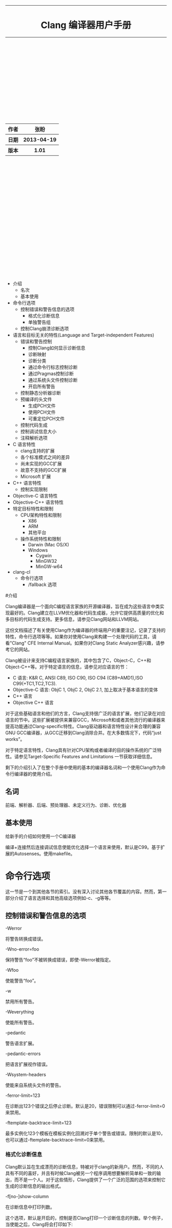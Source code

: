 
<br /><br /><br /><br /><br /><br /><br />
<hr />
<center><h1>Clang 编译器用户手册</h1></center>
<hr />

<br /><br /><br /><br /><br /><br /><br />
<br /><br /><br /><br /><br /><br /><br />


<center><table>
<tr><th>作者</th><th>张盼</th></tr>
<tr><th>日期</th><th>2013-04-19</th></tr>
<tr><th>版本</th><th>1.01</th></tr>
</table></center>
<br /><br /><br /><br /><br /><br /><br />
<br /><br /><br /><br /><br /><br /><br />
<br /><br /><br /><br /><br /><br /><br />

* 介绍
	* 名次
	* 基本使用
* 命令行选项
	* 控制错误和警告信息的选项
		* 格式化诊断信息
		* 单独警告组
	* 控制Clang崩溃诊断选项
* 语言和目标无关的特性(Language and Target-independent Features)
	* 错误和警告控制
		* 控制Clang如何显示诊断信息
		* 诊断映射
		* 诊断分类
		* 通过命令行标志控制诊断
		* 通过Pragmas控制诊断
		* 通过系统头文件控制诊断
		* 开启所有警告
	* 控制静态分析器诊断
	* 预编译的头文件
		* 生成PCH文件
		* 使用PCH文件
		* 可重定位PCH文件
	* 控制代码生成
	* 控制调试信息大小
	* 注释解析选项
* C 语言特性
	* clang支持的扩展
	* 各个标准模式之间的差异
	* 尚未实现的GCC扩展
	* 故意不支持的GCC扩展
	* Microsoft 扩展
* C++ 语言特性
	* 控制实现限制
* Objective-C 语言特性
* Objective-C++ 语言特性
* 特定目标特性和限制
	* CPU架构特性和限制
		* X86
		* ARM
		* 其他平台
	* 操作系统特性和限制
		* Darwin (Mac OS/X)
		* Windows
			* Cygwin
			* MinGW32
			* MinGW-w64
* clang-cl
	* 命令行选项
		* /fallback 选项

#介绍

Clang编译器是一个面向C编程语言家族的开源编译器，旨在成为这些语言中类实现最好的。Clang建立在LLVM优化器和代码生成器，允许它提供高质量的优化和多目标的代码生成支持。更多信息，请参见Clang网站和LLVM网站。

这份文档描述了有关使用Clang作为编译器的终端用户的重要注记，记录了支持的特性，命令行选项等等。如果你对使用Clang来构建一个处理代码的工具，请看"Clang" CFE Internal Manual。如果你对Clang Static Analyzer感兴趣，请参考它的网站。

Clang被设计来支持C编程语言家族的，其中包含了C，Object-C，C++和Object-C++等。对于特定语言的信息，请参见对应语言的节：

* C 语言: K&R C, ANSI C89, ISO C90, ISO C94 (C89+AMD1),ISO 
C99(+TC1,TC2,TC3).
* Objective-C 语言: ObjC 1, ObjC 2, ObjC 2.1, 加上取决于基本语言的变体
* C++ 语言
* Objective C++ 语言

对于这些基础语言和他们的方言，Clang支持很广泛的语言扩展，他们记录在对应语言的节中。这些扩展被提供来兼容GCC，Microsoft和或者其他流行的编译器来提高功能通过Clang-specific特性。Clang驱动器和语言特性设计来合理的兼容GNU GCC编译器，从GCC迁移到Clang消除合并。在大多数情况下，代码“just works”。

对于特定语言特性，Clang具有针对CPU架构或者编译的目的操作系统的广泛特性。请参见Target-Specific Features and Limitations 一节获取详细信息。

剩下的介绍引入了在整个手册中使用的基本的编译器名词和一个使用Clang作为命令行编译器的使用介绍。

## 名词

前端、解析器、后端、预处理器、未定义行为、诊断、优化器

## 基本使用

给新手的介绍如何使用一个C编译器

编译+连接然后连接调试信息使能优化选择一个语言来使用，默认是C99。基于扩展的Autosenses。使用makefile。

# 命令行选项

这一节是一个到其他各节的索引。没有深入讨论其他各节覆盖的内容。然而，第一部分介绍了语言选择和其他高级选项例如-c、-g等等。

## 控制错误和警告信息的选项

-Werror

将警告转换成错误。

-Wno-error=foo

保持警告“foo”不被转换成错误，即使-Werror被指定。

-Wfoo

使能警告“foo”。

-w

禁用所有警告。

-Weverything

使能所有警告。

-pedantic

警告语言扩展。

-pedantic-errors

把语言扩展视作错误。

-Wsystem-headers

使能来自系统头文件的警告。

-ferror-limit=123

在诊断出123个错误之后停止诊断。默认是20，错误限制可以通过-ferror-limit=0来禁用。

-ftemplate-backtrace-limit=123

最多实例化123个模板在模板实例化回溯对于单个警告或错误。限制的默认是10，也可以通过-ftemplate-backtrace-limit=0来禁用。

### 格式化诊断信息

Clang默认旨在生成漂亮的诊断信息，特被对于clang的新用户。然而，不同的人具有不同的喜好，并且有时候Clang被另一个程序调用想要解析简单和一致的输出，而不是一个人。对于这些情形，Clang提供了一个广泛的范围的选项来控制它生成的诊断信息的输出格式。

-f[no-]show-column

在诊断信息中打印列数。

这个选项，默认是开启的，控制是否Clang打印一个诊断信息的列数。举个例子，当使能之后，Clang将会打印如下:

	test.c:28:8: warning: extra tokens at end of #endif directive [-Wextra-tokens]
	#endif bad
		   ^
		   //

当被禁用之后，Clang将会打印"test.c:28:warning..."而没有列号。

打印出的列号从一行开始计数；小心你的源代码中包含多字节字符。

-f[no-]show-source-location

在诊断信息中打印源 文件/行/列 信息。

这个选项，默认是开启的，控制Clang是否打印一个诊断的文件名、行号和列号。举个例子，当被使能之后，Clang将会有如下输出:

	test.c:28:8: warning: extra tokens at end of #endif directive [-Wextra-tokens]
	#endif bad
		   ^
     	   //

当被禁用之后，Clang将不会打印"test.c:28:8"部分。

-f[no-]caret-diagnostics

在诊断信息中打印源代码文件行和范围。这个选项，默认是开启的，控制Clang在遇到一个诊断时候是否打印源行、代码范围和插入记号。举个例子，当被使能之后，Clang将会有如下输出:

	test.c:28:8: warning: extra tokens at end of #endif directive [-Wextra-tokens]
	#endif bad
		   ^
     	   //

-f[no-]color-diagnostics

这个选项，在一个检测到兼容彩色的中断终端上默认是开启的，控制Clang是否带颜色输出。

当被使能之后，Clang将会使用高粱指定诊断中特殊部分，例如:

	test.c:28:8: warning: extra tokens at end of #endif directive [-Wextra-tokens]
	#endif bad
		   ^
     	   //

当被禁用时候，Clang将只输出:

	test.c:28:8: warning: extra tokens at end of #endif directive [-Wextra-tokens]
	#endif bad
		   ^
     	   //

-fdiagnostics-format=clang/msvc/vi

改变诊断输出使得更高的匹配IDE和命令行工具。

这个选项控制诊断信息中文件名、行号和列的输出格式。这个选项和它的效果格式化一个简单变换诊断，如下:

clang (默认)
	
	t.c:3:11: warning: conversion specifies type 'char *' but the argument has type 'int'

msvc
	
	t.c(3,11) : warning: conversion specifies type 'char *' but the argument has type 'int'

vi
	
	t.c +3:11: warning: conversion specifies type 'char *' but the argument has type 'int'

-f[no-]diagnostics-show-name

使能显示诊断名称。这个选项，默认是关闭的，控制Clang是否打印相关名称。

-f[no-]diagnostics-show-option

在诊断行中使能[-Woption]信息。

这个选项，默认是开启的，控制输出一个警告诊断时候Clang是否打印相关的警告组选项名称。举个例子，在这个输出中:

	test.c:28:8: warning: extra tokens at end of #endif directive [-Wextra-tokens]
	#endif bad
		   ^
     	   //

传递-fno-diagnostics-show-option将会阻止Clang在诊断中打印[-Wextra-tokens]信息。这个信息告诉你需要使能或者禁止诊断的标志，不论是从命令行还是#pragma GCC diagnostic。

-fdiagnostics-show-category=none/id/name

使能在诊断行打印分类信息。

这个选项，默认是"none",控制Clang在生成诊断的时候是否打印关联的分类。每个诊断信息可能关联或者无关联到一个类，如果有一个，它被列在诊断行中的类域中(在[]中)。

举个例子，一个格式化字符串警告将会产生如下三行基于这个选项的设置:

	t.c:3:11: warning: conversion specifies type 'char *' but the argument has type 'int' [-Wformat]
	t.c:3:11: warning: conversion specifies type 'char *' but the argument has type 'int' [-Wformat,1]
	t.c:3:11: warning: conversion specifies type 'char *' but the argument has type 'int' [-Wformat,Format String]

分类可以被客户端使用需要按照类把诊断信息分组的话，所以它应当是一个高的级别。我们只需要几十个，而不是成百上千。

-f[no-]diagnostics-fixit-info

在诊断输出中使能"FixIt"信息。

这个选项，默认是开启的，控制Clang当它知道时是否打印如何修复特定诊断信息。举个例子，在这个输出中:

	test.c:28:8: warning: extra tokens at end of #endif directive [-Wextra-tokens]
	#endif bad
		   ^
     	   //

传递-fno-diagnostics-fixit-info将会阻止Clang打印末尾的"//"行。这个信息对不了解是什么错误的用户是非常有用的，但是可能会迷惑机器解析。

-fdiagnostics-print-source-range-info

打印机器可以解析的有关源范围的信息。这个选项使得Clang以机器可解析格式在 文件/行/列 后打印有关源范围信息。这个信息是一些花括号中的简单序列，每个范围列出了开始和结束 行/列 位置。举个例子，在这个输出中:

	exprs.c:47:15:{47:8-47:14}{47:17-47:24}: error: invalid operands to binary expression ('int *' and '_Complex float')
	P = (P-42) + Gamma*4;
        ~~~~~~ ^ ~~~~~~~

{}是由 -fdiagnostics-print-source-range-info 产生的。

打印的列号从行开始计数；小心你的文件中多字节字符。

-fdiagnostics-parseable-fixits

以机器可解析格式打印Fix-It。

这个选项使得Clang以一种机器可解析的格式在诊断末尾打印可用的Fix-It信息。下边的例子展示了格式:

	fix-it:"t.cpp":{7:25-7:29}:"Gamma"

输出中的范围是一个半开范围，所以在这个例子中列t.cpp中25起的字符到但是不包含行7列29的字符串应当被"Gamma"替换。这个范围或者取代字符串都可能为空(分别代表严格的插入和严格擦除)。文件名和插入字符串逃逸反斜杠("\\"),tab("\t"),新行("\n")，双引号("\"")和不可打印字符(八进制"\xxx")。

打印的列号从行首开始计数；小心文件中的多字节字符。

-fno-elide-type

在模板类型打印中关闭省略。

默认的模板类型打印省略尽可能多的模板参数，移除在模板类型中相同的，只留下不同的。添加这个标志将会打印所有模板参数。如果终端支持，高亮将出现在不同的参数。

默认:

	t.cc:4:5: note: candidate function not viable: no known conversion from 'vector<map<[...], map<float, [...]>>>' to 'vector<map<[...], map<double, [...]>>>' for 1st argument;

-fno-elide-type:

	t.cc:4:5: note: candidate function not viable: no known conversion from 'vector<map<int, map<float, int>>>' to 'vector<map<int, map<double, int>>>' for 1st argument;

-fdiagnostics-show-template-tree

模板类型区分打印文本的树。

对于大型的模板类型，这个选项将会导致一个故意的文本树，一个参数一行，具有不同的行内标记。这与 -fno-elide-type 兼容。

默认:

	t.cc:4:5: note: candidate function not viable: no known conversion from 'vector<map<[...], map<float, [...]>>>' to 'vector<map<[...], map<double, [...]>>>' for 1st argument;

使用 -fdiagnostics-show-template-tree

	t.cc:4:5: note: candidate function not viable: no known conversion for 1st argument;
	vector<
    	map<
		[...],
      	map<
       	 	[float != float],
       	 	[...]>>>
       	 	
### 单独警告组

TODO: 从tblgen生成这个。为每个警告组定义一个锚。

-Wextra-tokens

警告一个预处理指令尾部的过度的标识符。

这个选项，默认是开启的，使能警告一个预处理指令尾部的过度的标识符。举例如下:

	test.c:28:8: warning: extra tokens at end of #endif directive [-Wextra-tokens]
	#endif bad
       	   ^
这些额外的标识符不严格符合，通常最好注释掉他们。

-Wambiguous-member-template

警告有关不合格的成员模板的使用，在使用点名字解析到另一个模板。

这个选项，默认是开启的，使能警告如下代码中:

	template<typename T> struct set{};
	template<typename T> struct trait { typedef const T& type; };
	struct Value {
	  template<typename T> void set(typename trait<T>::type value) {}
	};
	void foo() {
		Value v;
	  	v.set<double>(3.2);
	}

C++[basic.lookup.classref] 需要这个成为一个错误，但是，因为工作比较苦难，Clang把它降级为一个警告作为一个扩展。

-Wbind-to-temporary-copy

警告关于一个不可用的复制构造器当绑定一个引用到一个暂时的。

这个选项，默认是开启的，使能警告有关绑定一个引用到一个临时的，当临时的没有一个可用的复制构造子。举个例子:

	struct NonCopyable {
	  NonCopyable();
	private:
	NonCopyable(const NonCopyable&);
	};
	void foo(const NonCopyable&);
	void bar() {
	  foo(NonCopyable());  // Disallowed in C++98; allowed in C++11.
	}
	
<br />

	struct NonCopyable2 {
	  NonCopyable2();
	  NonCopyable2(NonCopyable2&);
	};
	void foo(const NonCopyable2&);
	void bar() {
	  foo(NonCopyable2());  // Disallowed in C++98; allowed in C++11.
	}

注意如果 NonCopyable2::NonCopyable2() 具有一个默认参数，它的实例化产生一个编译错误，这个错误在C++98模式中仍然是一个硬错误，即使这个警告被关闭。

## 控制Clang崩溃诊断选项

听起来不可信，Clang不时的崩溃。通常，这只发生在those living on the bleeding edge。Clang可以帮助你填一个bug报告。特别的，Clang生成预编译的源文件额相关的运行脚本在一个崩溃之上。这些文件应当被附件到bug报告。下边是命令行选项来控制崩溃诊断。

-fno-crash-diagnostics

禁止在一个clang崩溃期间自动生成预编译的源文件。

-fno-crash-diagnostics标志可以对于加速生成处理有帮助。

# 语言和无关目标的特性

## 控制错误和警告

Clang提供了许多方式控制代码构建导致它引起错误和警告信息，并且和它们如何显示到终端。

### 控制Clang如何显示诊断信息

当Clang生成一个诊断，在它的输出中包含了丰富的信息，并且给你精细的控制什么信息要输出。Clang具有打印这个信息的能力，以下是控制选项:

1. 一个 文件/行/列 预示器显示代码中生成诊断的地方 [-fshow-column, -fshow-source-location]。
2. 一个诊断信息作为注记、警告、错误和致命错误的分类。
3. 一个文本字符串描述问题是什么。
4. 一个选项预示如何控制这个诊断(对于支持的诊断) [-fdiagnostics-show-option]。
5. 一个对于诊断的的高级别分类给想要更具诊断类别分类的客户(对于支持的诊断) [-fdiagnostics-show-category]。
6. 问题产生的源代码行，并且具有一个花括号和范围预示重要位置[-fcaret-diagnostics]。
7. "FixIt"信息，简洁的解释如何修复问题 (当 Clang 确定它知道的时候) [-fdiagnostics-fixit-info]。
8. 一个机器可以解析的范围表示(默认关闭的) [-fdiagnostics-print-source-range-info]。

有关更多信息，请参见格式化诊断信息。

### 诊断映射

所有诊断被隐射到五类中的一类:

* Ignored	忽略
* Note		注记
* Warning	警告
* Error		错误
* Fatal		致命错误

### 诊断分类

虽然默认没有显示，诊断可以每个都关联到高级别的类别。 This category is intended to make it possible to triage builds that produce a large number of errors or warnings in a grouped way.

类别默认没有被显示，但是它们可以使用-fdiagnostics-show-category 选项开启。当设置到 “name” 时候，类别被以文本打印在诊断中。当被设置为“id”,将会打印类别号。 类别名称和ID的隐射可以通过执行 ‘clang   --print-diagnostic-categories‘ 来获得。

### 通过命令行标志控制诊断

TODO: -W flags, -pedantic, etc

### 通过Pragmas控制诊断

Clang也可以通过源代码中的pragmas控制什么诊断是要使能的。这在关闭代码中特定区间的诊断时候是非常有用的。Clang支持GCC的pragma来兼容已经存在代码，和几个扩展。

pragma 可以控制任何命令行可以使用的警告。警告可以被设置为忽略、警告、错误或者致命错误。下面的例子代码将会告诉Clang或者GCC去忽略-Wall警告:

	#pragma GCC diagnostic ignored "-Wall"

作为对GCC的pragma提供的所有功能的附加，Clang还允许你push和pop当前的警告信息。当写一个头文件要被其他人编译的时候是非常有用的，因为你不知道它们提供的警告标志。

下面的例子中，-Wmultichar只被一行代码忽略，在这之后诊断返回之前存在的状态。

	#pragma clang diagnostic push
	#pragma clang diagnostic ignored "-Wmultichar"

	char b = 'df'; // no warning.

	#pragma clang diagnostic pop

push和pop pragmas将会保存和恢复编译器的全部诊断状态，不论它如何被设置。这意味着有可能push和pop围绕GCC兼容诊断和Clang将会push和pop适当的，而GCC将会忽略push和pop作为未知pragmas。注意虽然Clang支持GCC pragma，Clang和GCC不支持完全相同的警告集合，所以即使使用GCC兼容#pragmas，仍然没有保证它们在两个编译器中行为相同。

作为控制编译器生成的警告和错误的附加，有可能通过如下pragmas生成定制的警告和错误信息:

	// The following will produce warning messages
	#pragma message "some diagnostic message"
	#pragma GCC warning "TODO: replace deprecated feature"

	// The following will produce an error message
	#pragma GCC error "Not supported"

这些pragmas操作与#warning和#error预处理指令相似，除了它们可能通过C99 _Pragma操作被潜入预处理器宏:

	#define STR(X) #X
	#define DEFER(M,...) M(__VA_ARGS__)
	#define CUSTOM_ERROR(X) _Pragma(STR(GCC error(X " at line " DEFER(STR,__LINE__))))

	CUSTOM_ERROR("Feature not available");
	
### 通过系统头文件控制诊断

当警告发生在系统头文件的时候会被压制。默认的， 一个被包含的文件被当作是系统头文件，如果它是在-isystem指定的include 路径中找打的话，但是这也可以被通过好几种方式重载。

system_header pragma可以被用于标记当前文件是系统头文件。从pragma位置开始在这个文件中将不会有警告产生。

	char a = 'xy'; // warning

	#pragma clang system_header

	char b = 'ab'; // no warning

-isystem-prefix 和 -ino-system-prefix 命令行参数可以被用来重载一个include路径的子集作为系统头文件。当名称在一个#include指令被发现在一个头文件搜索路径并且具有system前缀，这个头文件就被当作一个系统头文件。最后一个后缀在命令行上匹配指定的头文件名。如下:

	$ clang -Ifoo -isystem bar -isystem-prefix x/ -ino-system-prefix x/y/

这里，#include "x/a.h" 被当作包含一个系统头文件，即使这个文件在foo中被找到， #include "x/y/b.h" 不被当作系统头文件，即使这个文件在bar中。

一个 #include 指令找到一个文件相对于当前目录被当作系统头文件，如果包含文件被当作系统头文件。

### 使能所有警告

作为对传统**`-W`**标志的附加，可以通过传递**`-Weverything`**使能所有警告。这个工作和使用**`-Werror`**预期相同，并且也包含从**`-pedantic`**而来的警告。

注意当组合**`-w`**(禁用所有警告)时，起作用的是这个标志。

### 控制静态分析器诊断

虽然不是编译器的严格部分，Clang的静态分析器产生的诊断也可以被用户通过改变源代码影响。更多信息见于可用的注释和分析器的FAQ页面。

## 预编译的头文件

**预编译的头文件**是一种很多编译器都使用来减少编译时间的通用方式。该方法的基本动机是相同的头文件(并且通常很大)被包含进不同的源文件，是很常见的。结果，编译时间通常可以被很大成都的提高，通过抓住一些编译器处理头文件的(多余的)工作。预编译的头文件, 代表了很多种方式中的一种来实现这种优化， 是逐字文件代表一个磁盘上的包含大量减少处理对应的头文件的相同工作的信息缓存。每个编译器的预编译的头文件细节都不相同，预编译的头文件在具有大量头文件的系统上加速程序的编译是非常高效的(例如 Mac OS/X)。

### 生成PCH文件

使用Clang生成一个PCH文件，可以使用-x <language>-header 选项调用Clang。这映射到GCC中生成PCH文件的接口:

	$ gcc -x c-header test.h -o test.h.gch
	$ clang -x c-header test.h -o test.h.pch

### 使用PCH文件

一个PCH文件可以被用作一个前缀头文件，当一个-include选项被传递到clang时:

	$ clang -include test.h test.c -o test

clang驱动将会首先检查是否一个PCH文件test.h可用；如果是，test.h 的内容 (和它包含的文件) 将被从这个PCH文件处理。否则, Clang 回溯到直接处理 test.h 的内容。这映射到GCC的行为。

<pre><note>
注意
<br />
Clang不会自动使用源文件中直接包含的PCH文件。举例如下:
<pre><code>
	$ clang -x c-header test.h -o test.h.pch
	$ cat test.c
	#include "test.h"
	$ clang test.c -o test
</pre></code>
在这个例子中，clang将不会自动使用PCH文件test.h，由于test.h被直接包含进源文件并没有使用-include指令在命令行上指定。
</pre></note>

### 重定位PCH文件

有时候需要从还不是最终头文件位置的头文件创建一个预编译的头文件。举个例子，有人可能像创建一个预编译的头文件在编译树，然后想要安装头文件。Clang允许创建“relocatable” 预编译的头文件，使用一个给定的位置(在编译目录中)，后边可以从一个安装的位置使用。

创建一个可重定位的预编译的头文件，把你的文件放进一个模拟安装位置的子目录。举个例子，你想要创建一个可重定位的预编译的头文件mylib.h，它将会被安装到/usr/include，那么创建一个子目录build/usr/include 并放 mylib.h 进这个子目录。如果 mylib.h 取决于其他头文件，它们可以存储在 build/usr/include 中模拟安装位置。

创建一个可重定位的预编译的头文件需要两个附加参数，首先，传递 --relocatable-pch 标志来预示结果PCH文件应当可重定位。第二，传递 -isysroot /path/to/build，它将使得所有你的库依赖到编译目录。举个例子:

	# clang -x c-header --relocatable-pch -isysroot /path/to/build /path/to/build/mylib.h mylib.h.pch

在加载可重定位PCH文件的时候，在PCH文件中使用的各种头文件将在系统头文件根目录找到。举个例子，`mylib.h`可以在`/usr/include/mylib.h`找到。如果头文件安装在其他系统根目录，`-isysroot`选项可以用来提供一个不同的系统根目录来找头文件。举个例子，`-isysroot /Developer/SDKs/MacOSX10.4u.sdk` 将会在`/Developer/SDKs/MacOSX10.4u.sdk/usr/include/mylib.h` 找`mylib.h`。

可重定位预编译的头文件被用于有限的情形，编译环境被高度控制并且预编译的头文件不能在头文件被安装之后生成。

## 控制代码生成

Clang提供了很多种方式来控制代码生成。选项列表如下:

-fsanitize=check1,check2,...

开启运行时对于多种未定义的或者可疑的行为进行检查。

这个选项控制Clang是否添加运行时对于多种未定义的或者可疑的行为进行检查，默认是关闭的。如果一个检查失败，将会有一个运行时的一个诊断信息生成来解释这个问题。主要检查有:

* -fsanitize=address: AddressSanitizer, 一个内存错误检查器。
* -fsanitize=init-order: 使得 AddressSanitizer 检查动态初始化顺序问题。Implied by -fsanitize=address.
* -fsanitize=address-full: AddressSanitizer 具有所有下面所列的实验性质的特性。
* -fsanitize=integer: 使能检查未定义的或者可疑的整数行为。
* -fsanitize=thread: ThreadSanitizer, 一个数据竞争检测器。
* -fsanitize=memory: MemorySanitizer, 一个实验性质的未初始化读检查器。还不适合广泛使用。
* -fsanitize=undefined: 快速的，兼容的未定义行为监测器。使能未定义行为检测，具有很小的运行环境开销并对地址空间布局或ABI没有影响。这包含了下面所列的所有的检测而不单单是 unsigned-integer-overflow 。
* -fsanitize=undefined-trap: 这包含所有被 -fsantiize=undefined 包含的 sanitizers, 除了那些需要运行环境支持的。这一组的 sanitizers 通常与 -fsanitize-undefined-trap-on-error 标志结合使用, 将会导致陷阱被触发, 而不是到运行库的调用。这包含了下面所列的所有检查而不单单是 unsigned-integer-overflow 和 vptr 。

下面是更多的更细的可用检查:

* -fsanitize=alignment: 使用一个未对齐的指针或者引用。
* -fsanitize=bool: 加载一个既不是真也不是假的bool值。
* -fsanitize=bounds: 数组索引越界, 以防数组边界可以静态检测。
* -fsanitize=enum: 加载一个枚举类型的值，但是值不在那个枚举类型范围内。
* -fsanitize=float-cast-overflow: 转换到, 从, 或者浮点类型之间，其目标可能会溢出。
* -fsanitize=float-divide-by-zero: 浮点除零。
* -fsanitize=integer-divide-by-zero: 整数除零。
* -fsanitize=null: 使用一个空指针或者创建一个空引用。
* -fsanitize=object-size: 尝试使用优化器可以探测到不属于访问对象的字节。 对象的大小使用 __builtin_object_size 检测, 并且结果可能会探测到多个问题在高层次的优化。
* -fsanitize=return: 在 C++ 中, 到达一个具有返回值类型函数的末尾而没有返回值。
* -fsanitize=shift: 移位操作符的移位大小超过了位宽或者小于零，或者左边是负值。 对于有符号数移位, 检查C中的有符号溢出，在C++中检查无符号溢出。
* -fsanitize=signed-integer-overflow: 有符号整数溢出, 包含所有通过 -ftrapv 添加的检查, 并且检查有符号除法溢出 (INT_MIN / -1)。
* -fsanitize=unreachable: 如果控制流到达 __builtin_unreachable.
* -fsanitize=unsigned-integer-overflow: 无符号整数溢出。
* -fsanitize=vla-bound: 可变长数组边界值非正。
* -fsanitize=vptr: 使用一个vptr预示着具有错误动态类型的对象，或者它的生命长度还未开始或者已经结束。与 -fno-rtti 兼容。

AddressSanitizer 的实验性质的特性(还未准备好被广泛使用, 需要明确指定 -fsanitize=address):

* -fsanitize=use-after-return: 检查 use-after-return 错误 (在函数退出之后访问局部变量)。
* -fsanitize=use-after-scope: 检查 use-after-scope 错误 (在有效域范围外访问局部变量)。

MemorySanitizer 的额外特性(需要明确指定 -fsanitize=memory):

* -fsanitize-memory-track-origins: 使能MemorySanitizer中的原始跟踪。 加上一个额外的区域到 MemorySanitizer 报告指向堆或者栈分配未初始化位的来源。执行速度减慢 1.5x-2x.

为了连接到合适的运行库，连接时必须提供 -fsanitize= 参数。不可能在相同的程序中结合 -fsanitize=address 与 -fsanitize=thread 检查。

-f[no-]address-sanitizer

过时的 -f[no-]sanitize=address 的同义词。

-f[no-]thread-sanitizer

过时的 -f[no-]sanitize=thread 的同义词。

-fcatch-undefined-behavior

过时的 -fsanitize=undefined 的同义词。

-fno-assume-sane-operator-new

不要假定C++的新操作是健壮的。

这个选项告诉编译器不要假定C++全局新操作符将会一直返回一个指针而不是其他指针的别名，在函数返回的时候。

-ftrap-function=[name]

指令代码生成器发出一个函数调用到指定的函数名称 __builtin_trap()。

LLVM代码生成器翻译 __builtin_trap() 到一个陷阱指令，如果被目标ISA支持的话。否则，内建被翻译为到abort的调用。如果这个选项被设置，代码生成器将会一直使用内建到一个指定函数而不论是否目标ISA具有陷阱指令。这个选项对于那些不能正确处理陷阱，或者需要定制行为的环境(例如深层嵌入)。

-ftls-model=[model]

选择要使用的TLS模式。

有效值为: global-dynamic, local-dynamic, initial-exec 和 local-exec. 默认值为 global-dynamic。 编译器可能会使用一个不同的模式，如果选择的模式不被目标支持或者具有更具效率的模式可用。TLS模式可以通过每个变量使用tls_model属性来重载。

## 控制调试信息大小

clang的调试信息类型生成可以设置为下表中的一种。如果有多个标志，使用最后一个。

-g0

不生成任何调试信息(默认)。

-gline-tables-only

只生成行号表。

这种调试信息允许使用函数名，文件名和行号进行观察栈跟踪(通过这类工具例如 gdb 或者 addr2line)。它不包含任何其他数据 (举个例子: 局部变量的描述或者函数参数)。

-g

生成完整的调试信息。

## 注释解析选项

Clang解析Doxygen和non-Doxygen风格的文档注释并且把它们附加到合适的声明注记。默认的，只解析Doxygen风格注释并且忽略以 `//` and `/*` 开头的普通注释。

-fparse-all-comments

解析所有注释作为文档注释(包括以`//` and `/*` 开头的普通注释)。

# C语言特性

clang中对于标准C的支持是全部特性的，除了C99浮点附注。

## clang支持的扩展

见于 Clang 语言扩展

## 各个标准模式之间的差异

clang支持-std选项，它改变clang使用的语言模式。支持的C语言模式有 c89, gnu89, c94, c99, gnu99 和 其他这些模式的别名。如果没有指定-std选项，默认的是gnu99模式。

所有c\*和gnu\*模式之间的区别:

* c\*模式定义了“__STRICT_ANSI__”。
* 指定目标定义定义没有前置下划线，像"linux",被定义在gnu\* 模式中。
* gnu\* 模式中，Trigaphs模式是关闭的；它们可以被-trigraphs选项使能。
* 在gnu\* 模式中，解析器识别 “asm” 和 “typeof” 作为关键字；变体 “__asm__” and “__typeof__” 在所有模式中均被识别。
* 在一些平台上的 gnu\* 模式中，Apple 的  “blocks” 扩展被识别；也可以通过 “-fblocks” 选项在任何模式中使能。
* 按照标准，数组是VLA，但是可以通过前端被常量折叠作为固定大小数组。这发生在例如 “int X[(1, 2)];”，技术上是VLA。c\*模式严格顺从并把它们作为VLA。

\*89 and \*99 模式之间的区别:

* \*99模式默认实现了C99中指定的“inline”，而 \*89 模式实现GNU 版本。这对于单个函数可以使用 __gnu_inline__ 属性重载。
* Digraphs在c89模式中不被识别。
* “for”, “if”, “switch”, “while”, 或者 “do” 语句中定义的名称范围不同。(例如:“if ((struct x {int x;}*)0) {}”.)
* \*89中 __STDC_VERSION__ 未被定义。
* c89中“inline”不被识别为关键字。
* \*89 模式中不识别“restrict”作为关键字。
* \*99 模式中可以使用逗号在数字常量表达式中。
* \*89 模式中，不是左值的数组未被不明显的引进
* 一些警告不同。

c94 模式和 c89 模式是相同的，除了digraphs在c94模式中被使能 (FIXME: 并且 __STDC_VERSION__ 应当被定义!).


## 尚未实现的GCC扩展

clang尝试与gcc尽可能的兼容，但是一些gcc扩展还未实现:

* clang不支持#pragma weak(bug 3679)。由于在bug中描述的使用，这很可能在某刻被实现，至少是部分上。
* clang不支持十进制浮点类型 (_Decimal32 and 同类)或者定点类型(_Fract and 同类);还没有人表现出对这些特性的兴趣，所以还很难说它们什么时候会被实现。
* clang不支持函数嵌套；这是一个不经常使用的复杂特性，所以它可能不会在近期实现。在C++11中，可以通过赋值lambda函数给局部变量来仿真，例如:

<pre><code>
	auto const local_function = [&](int parameter) {
  	// Do something
	};
	...
	local_function(1);
</pre></code>

* clang不支持全局寄存器变量；这不太可能很快实现，因为它需要附加的LLVM后端支持。
* clang不支持可变数组成员静态初始化。这是一个不常用的扩展，但是可以根据用户需求实现。
* clang不支持__builtin_va_arg_pack/__builtin_va_arg_pack_len。这个很少使用，但是在一些有意思的地方，例如glibc头文件，所以可能会根据用户需求实现。注意因为clang假装像GCC 4.2，并且这个扩展是4.3引进的，glibc头文件将不会在此刻尝试使用clang的这个扩展。
* clang不支持gcc的函数参数向前声明扩展；这个还没有在实际代码中使用，所以它可能永远也不会被实现。

这个不是完全列表；如果你在这个表中找到丢失了一个不支持的扩展；请发邮件到cfe-dev。这张表暂时不包含C++；见C++ 语言特性。同样的，这张表也不包含大部分实现的扩展的bug；请参见bug tracker找已知bug(FIXME:有一节是关于bug报告的吗？)



## 故意不支持的GCC扩展

* clang不支持结构体具有变长数组的gcc扩展。这个有好几个理由:一，它的实现比较微妙，二，这个扩展是完全没有文档的，三，这个扩展很少被使用。注意clang不支持可变数组成员(出于一个结构体末尾的具有0长或者未指定长度的数组)。
* clang没有一个等价于gcc的"fold";这意味着clang不接受一些gcc可能在上下文中接受的概念，那里就需要一个常量表达式。像"x-x",x是变量。
* clang不支持__builtin_apply和其同类；这个扩展着实难以可信的实现。

## Microsoft扩展

clang对于Microsoft Visual C++具有一些实验性的支持；使用命令行选项  -fms-extensions 来开启。这对于 Windows 目标是默认的。注意支持是不完全的；使能 Microsoft 扩展将会默默的丢掉特定构建(包含__declspec和Microsoft-type 汇编语句)。

clang具有一个 -fms-compatibility 标志使得clang接受足够的非有效C++来解析大多数Microsoft头文件。这个标志对于 Windows 默认是开启的。

-fdelayed-template-parsing 让clang延迟所有模板实例化直到一个翻译单元结尾。这个对于 Windows 目标默认是开启的。

* clang允许使用-fmsc-version=设置 _MSC_VER。默认为1300，和 Visual C/C++ 2003相同。可以使用任何数字并且可以很大的影响clang可以编译的Windows SDK和c++stdlib 头文件。这个选项将会被移除，当clang支持MS扩展的头文件全集。
* clang不支持Microsoft 的匿名记录成员可以使用用户定义类型被声明的扩展。
* clang支持 Microsoft “#pragma pack” 特性来控制记录布局。GCC 也包含对此项特性的支持，然而 MSVC 和 GCC 是不兼容的， clang 跟随 the MSVC 定义.
* clang对于 Windows 目标默认到C++11。

# C++语言特性

clang完全实现了所有C++98标准，除了导出模板(在C++11中被移除)，并且很多C++11特性也被实现。

## 控制实现限制

-fbracket-depth=N

设置圆括号、方括号和大括号的嵌套限制为N。默认是256。

-fconstexpr-depth=N

设置常量表达式函数调用的递归层数为N。默认是512。

-ftemplate-depth=N

设置模板实例化递归嵌套层数为N。默认是1024。

# Objective-C语言特性

# Objective-C++特性

# 特定目标特性和限制

## CPU架构特性和限制

### X86

对于 X86 的支持(包含32位和64位)在Darwin上被认为是稳定的，Linux，FreeBSD额Dragonfly BSD: 经过测试可以正确编译很多大的C，C++，Objective-C和Objective-C++基本代码。

### ARM

对于ARM的支持(特别对于ARMv6 和 ARMv7) 在Darwin上被认为是稳定的(iOS): 经过测试可以正确编译许多大的C，C++，Objective-C和Objective-C++基本代码。Clang只支持有限数目的ARM架构。例如它还不完全支持ARMv5。

### 其他平台

clang目前包含一些对PPC和Sparc的支持；然而，仍然没有代码生成的重要片段，并且它们并没有经过显著性检验。

clang包含了对MSP430嵌入式处理器的有限支持，但是clang支持和LLVM后端支持还都是出于重度实验阶段的。

此刻其他平台是完全不支持的。在一个新平台上添加解析和语义分析需要的最小支持是非常容易的；见于 clang 源代码 lib/Basic/Targets.cpp 中。这一层次的支持对于把简单程序转换到 LLVM IR 是足够的。此刻转换到 LLVM IR 的适当支持需要添加代码到lib/CodeGen/CGCall.cpp; 然而这可能很快就会变化。生成汇编需要一个合适的LLVM后端。

## 操作系统特性和限制
### Darwin(Mac OS/X)

没有

### Windows

Cygming的支持尚出于实验阶段。

参见Microsoft Extensions<c_ms>。

#### Cygwin

在Cygwin-1.7下工作。

#### MinGW32

Clang在一些mingw32发布上工作。Clang假定的目录如下：

* c:/mingw/include
* c:/mingw/lib
* c:/mingw/lib/gcc/mingw32/4.[3-5].0/include/c++

在MSYS上，一些测试会失败。

#### MinGW-w64

对于32位(i686-w64-mingw32)和64位(x86_64-w64-mingw32)，Clang作如下假定:

* GCC versions 4.5.0 to 4.5.3, 4.6.0 to 4.6.2, or 4.7.0 (对于 C++ 头文件搜索路径)
* some_directory/bin/gcc.exe
* some_directory/bin/clang.exe
* some_directory/bin/clang++.exe
* some_directory/bin/../include/c++/GCC_version
* some_directory/bin/../include/c++/GCC_version/x86_64-w64-mingw32
* some_directory/bin/../include/c++/GCC_version/i686-w64-mingw32
* some_directory/bin/../include/c++/GCC_version/backward
* some_directory/bin/../x86_64-w64-mingw32/include
* some_directory/bin/../i686-w64-mingw32/include
* some_directory/bin/../include

对于你可以在MinGW-w64官方网站上可以找到的任何工具链，此目录结构是标准的。

Clang预期PATH中为i686-w64-mingw32(或者x86_64-w64-mingw32)编译的GCC可执行文件"gcc.exe"

在x86_64-w64-mingw32上，一些测试可能会失败。

# clang-cl

clang-cl 是一个Clang驱动器的另一个命令行接口的选择，被设计用来兼容Visual C++ 的编译器，cl.exe。

为了使clang-cl从命令行运行的时候能够找到系统头文件，库和连接器，它应当在一个Visual Studio 本地工具命令提示符或者设置了环境变量常规的命令提示符，例如vcvars32.bat

clang-cl 也可以在Visual Studio中使用，通过使用LLVM平台工具集。

## 命令行选项

为了兼容cl.exe，clang-cl 支持大多数相同的命令行选项。这些选项可以使用`/`或者`-`开始。它也支持一些Clang的核心选项，例如｀-w｀选项。

clang-cl识别的选项，但是目前还没有被支持的，会被忽略并显示一个警告。例如：

	clang-cl.exe: warning: argument unused during compilation: '/Zi'

可以使用`-Qunused-arguments`选项来关闭为使用的参数警告。

clang-cl不认识的选项将会引发错误。如果它们被冠以`/`，它们将会被误认为是一个文件名：

	clang-cl.exe: error: no such file or directory: '/foobar'

如果有发现cl.exe有的，clang-cl却不理解的命令，请提交一个bug。

执行`clang-cl /?`来查看支持的选项列表：

```
/?                     | Display available options
/c                     | Compile only
/D <macro[=value]>     Define macro
/fallback              Fall back to cl.exe if clang-cl fails to compile
/Fe<file or directory> Set output executable file or directory (ends in / or \)
/FI<value>             Include file before parsing
/Fo<file or directory> Set output object file, or directory (ends in / or \)
/GF-                   Disable string pooling
/GR-                   Disable RTTI
/GR                    Enable RTTI
/help                  Display available options
/I <dir>               Add directory to include search path
/J                     Make char type unsigned
/LDd                   Create debug DLL
/LD                    Create DLL
/link <options>        Forward options to the linker
/MDd                   Use DLL debug run-time
/MD                    Use DLL run-time
/MTd                   Use static debug run-time
/MT                    Use static run-time
/Ob0                   Disable inlining
/Od                    Disable optimization
/Oi-                   Disable use of builtin functions
/Oi                    Enable use of builtin functions
/Os                    Optimize for size
/Ot                    Optimize for speed
/Ox                    Maximum optimization
/Oy-                   Disable frame pointer omission
/Oy                    Enable frame pointer omission
/O<n>                  Optimization level
/P                     Only run the preprocessor
/showIncludes          Print info about included files to stderr
/TC                    Treat all source files as C
/Tc <filename>         Specify a C source file
/TP                    Treat all source files as C++
/Tp <filename>         Specify a C++ source file
/U <macro>             Undefine macro
/W0                    Disable all warnings
/W1                    Enable -Wall
/W2                    Enable -Wall
/W3                    Enable -Wall
/W4                    Enable -Wall
/Wall                  Enable -Wall
/WX-                   Do not treat warnings as errors
/WX                    Treat warnings as errors
/w                     Disable all warnings
/Zs                    Syntax-check only
```
### /fallback 选项

当clang-cl带有/fallback选项运行的时候，它首先会尝试编译文件自身。对于它编译失败的文件，它将会回退并调用cl.exe来编译。

这个选项意在被临时用作一种方式来编译项目，当clang-cl不能成功编译所有文件的时候。clang-cl编译一个文件失败或者可能是引文它无法为一些C++特性产生代码，或者因为它无法解析一些Microsoft语言扩展。